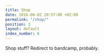 ```yaml
---
title: Shop
date: 2016-06-02 20:57:00 +02:00
permalink: "/shop/"
position: 3
layout: default
index_number: 6
---
```


Shop stuff? Redirect to bandcamp, probably.
